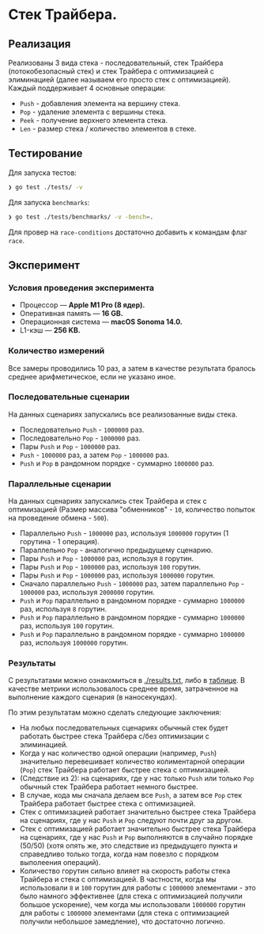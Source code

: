 # Стек Трайбера.

## Реализация
Реализованы 3 вида стека - последовательный, стек Трайбера (потокобезопасный стек) и стек Трайбера с оптимизацией с элиминацией (далее называем его просто стек с оптимизацией).
Каждый поддерживает 4 основные операции:

- `Push` - добавления элемента на вершину стека.
- `Pop` - удаление элемента с вершины стека.
- `Peek` - получение верхнего элемента стека.
- `Len` - размер стека / количество элементов в стеке.

## Тестирование
Для запуска тестов:
```bash
❯ go test ./tests/ -v
```

Для запуска `benchmarks`:
```bash
❯ go test ./tests/benchmarks/ -v -bench=.
```
Для провер на  `race-conditions` достаточно добавить к командам флаг `race`.

## Эксперимент

### Условия проведения эксперимента
- Процессор — **Apple M1 Pro (8 ядер).**
- Оперативная память — **16 GB.**
- Операционная система — **macOS Sonoma 14.0.**
- L1-кэш — **256 KB.**

### Количество измерений
Все замеры проводились 10 раз, а затем в качестве результата бралось среднее арифметическое, если не указано иное.

### Последовательные сценарии
На данных сценариях запускались все реализованные виды стека.
- Последовательно `Push` - `1000000` раз.
- Последовательно `Pop` - `1000000` раз.
- Пары `Push` и `Pop` - `1000000` раз.
- `Push` - `1000000` раз, а затем `Pop` - `1000000` раз.
- `Push` и `Pop` в рандомном порядке - суммарно `1000000` раз.

### Параллельные сценарии
На данных сценариях запускались стек Трайбера и стек с оптимизацией (Размер массива "обменников" - `10`, количество попыток на проведение обмена - `500`).
- Параллельно `Push` - `1000000` раз, используя `1000000` горутин (1 горутина - 1 операция).
- Параллельно `Pop` - аналогично предыдущему сценарию.
- Пары `Push` и `Pop` - `1000000` раз, используя `8` горутин.
- Пары `Push` и `Pop` - `1000000` раз, используя `100` горутин.
- Пары `Push` и `Pop` - `1000000` раз, используя `1000000` горутин.
- Сначало параллельно `Push` - `1000000` раз, затем параллельно `Pop` - `1000000` раз, используя `2000000` горутин.
- `Push` и `Pop` параллельно в рандомном порядке - суммарно `1000000` раз, используя `8` горутин.
- `Push` и `Pop` параллельно в рандомном порядке - суммарно `1000000` раз, используя `100` горутин.
- `Push` и `Pop` параллельно в рандомном порядке - суммарно `1000000` раз, используя `1000000` горутин.

### Результаты
С результатами можно ознакомиться в [./results.txt](файле), либо в [таблице](https://docs.google.com/spreadsheets/d/1KOKXEaoHJ18Cn4LVSi3V27JuhZZlCVTMsGhuEVMlYzg/edit?usp=sharing). В качестве метрики использовалось среднее время, затраченное на выполнение каждого сценария (в наносекундах).

По этим результатам можно сделать следующие заключения:

- На любых последовательных сценариях обычный стек будет работать быстрее стека Трайбера с/без оптимизации с элиминацией.
- Когда у нас количество одной операции (например, `Push`) значительно перевешивает количество колиментарной операции (`Pop`) стек Трайбера работает быстрее стека с оптимизацией.
- (Следствие из 2): на сценариях, где у нас только `Push` или только `Pop` обычный стек Трайбера работает немного быстрее.
- В случае, кода мы сначала делаем все `Push`, а затем все `Pop` стек Трайбера работает быстрее стека с оптимизацией.
- Стек с оптимизацией работает значительно быстрее стека Трайбера на сценариях, где у нас `Push` и `Pop` следуют почти друг за другом.
- Стек с оптимизацией работает значительно быстрее стека Трайбера на сценариях, где у нас `Push` и `Pop` выполняются в случайно порядке (50/50) (хотя опять же, это следствие из предыдущего пункта и справедливо только тогда, когда нам повезло с порядком выполеения операций).
- Количество горутин сильно влияет на скорость работы стека Трайбера и стека с оптимизацией. В частности, когда мы использовали `8` и `100` горутин для работы с `1000000` элементами - это было намного эффективнее (для стека с оптимизацией получили большое ускорение), чем когда мы использовали `1000000` горутин для работы с `1000000` элементами (для стека с оптимизацией получили небольшое замедление), что достаточно логично.